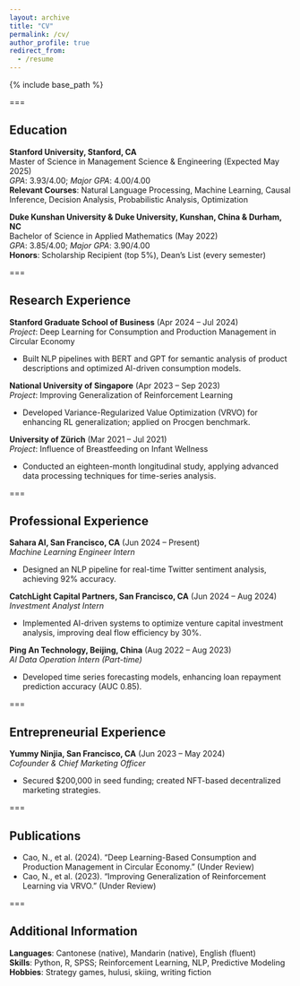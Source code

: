 ```yaml
---
layout: archive
title: "CV"
permalink: /cv/
author_profile: true
redirect_from:
  - /resume
---
```


{% include base_path %}

===
## Education  
**Stanford University, Stanford, CA**  
Master of Science in Management Science & Engineering (Expected May 2025)  
*GPA*: 3.93/4.00; *Major GPA*: 4.00/4.00  
**Relevant Courses**: Natural Language Processing, Machine Learning, Causal Inference, Decision Analysis, Probabilistic Analysis, Optimization  

**Duke Kunshan University & Duke University, Kunshan, China & Durham, NC**  
Bachelor of Science in Applied Mathematics (May 2022)  
*GPA*: 3.85/4.00; *Major GPA*: 3.90/4.00  
**Honors**: Scholarship Recipient (top 5%), Dean’s List (every semester)

===
## Research Experience  
**Stanford Graduate School of Business** (Apr 2024 – Jul 2024)  
*Project*: Deep Learning for Consumption and Production Management in Circular Economy  
- Built NLP pipelines with BERT and GPT for semantic analysis of product descriptions and optimized AI-driven consumption models.

**National University of Singapore** (Apr 2023 – Sep 2023)  
*Project*: Improving Generalization of Reinforcement Learning  
- Developed Variance-Regularized Value Optimization (VRVO) for enhancing RL generalization; applied on Procgen benchmark.

**University of Zürich** (Mar 2021 – Jul 2021)  
*Project*: Influence of Breastfeeding on Infant Wellness  
- Conducted an eighteen-month longitudinal study, applying advanced data processing techniques for time-series analysis.

===
## Professional Experience  
**Sahara AI, San Francisco, CA** (Jun 2024 – Present)  
*Machine Learning Engineer Intern*  
- Designed an NLP pipeline for real-time Twitter sentiment analysis, achieving 92% accuracy.

**CatchLight Capital Partners, San Francisco, CA** (Jun 2024 – Aug 2024)  
*Investment Analyst Intern*  
- Implemented AI-driven systems to optimize venture capital investment analysis, improving deal flow efficiency by 30%.

**Ping An Technology, Beijing, China** (Aug 2022 – Aug 2023)  
*AI Data Operation Intern (Part-time)*  
- Developed time series forecasting models, enhancing loan repayment prediction accuracy (AUC 0.85).

===
## Entrepreneurial Experience  
**Yummy Ninjia, San Francisco, CA** (Jun 2023 – May 2024)  
*Cofounder & Chief Marketing Officer*  
- Secured $200,000 in seed funding; created NFT-based decentralized marketing strategies.

===
## Publications  
- Cao, N., et al. (2024). “Deep Learning-Based Consumption and Production Management in Circular Economy.” (Under Review)  
- Cao, N., et al. (2023). “Improving Generalization of Reinforcement Learning via VRVO.” (Under Review)

===
## Additional Information  
**Languages**: Cantonese (native), Mandarin (native), English (fluent)  
**Skills**: Python, R, SPSS; Reinforcement Learning, NLP, Predictive Modeling  
**Hobbies**: Strategy games, hulusi, skiing, writing fiction
